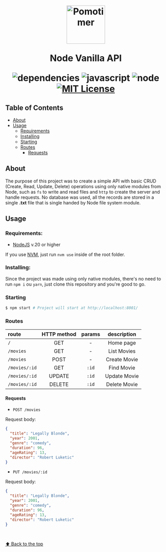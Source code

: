 <h1 align="center">
	<img width="120" src="https://i.imgur.com/fUEdIDW.png" alt="Pomotimer">
  <p> Node Vanilla API</p>
  
  ![dependencies](https://img.shields.io/badge/dependecies-0-brightgreen.svg?style=flat-square)
  ![javascript](https://img.shields.io/github/languages/top/laporeon/node-vanilla-api)
  ![node](https://img.shields.io/static/v1?label=node&message=20.11.1&color=2d3748&logo=node.js&style=flat-square)
  [![MIT License](https://img.shields.io/badge/license-MIT-green?style=flat-square)](https://raw.githubusercontent.com/laporeon/node-vanilla-api/main/LICENSE)
</h1>

## Table of Contents

- [About](#about)
- [Usage](#usage)
  - [Requirements](#requirements)
  - [Installing](#installing)
  - [Starting](#starting)
  - [Routes](#routes)
    - [Requests](#requests)
      <br/>

## About

The purpose of this project was to create a simple API with basic CRUD (Create, Read, Update, Delete) operations using only native modules from Node, such as `fs` to write and read files and `http` to create the server and handle requests. No database was used, all the records are stored in a single **.txt** file that is single handed by Node file system module.

## Usage

### **Requirements:**

- [NodeJS](https://nodejs.org/en) v.20 or higher

If you use [NVM](https://github.com/nvm-sh/nvm), just run `nvm use` inside of the root folder.

### **Installing:**

Since the project was made using only native modules, there's no need to run `npm i` ou `yarn`, just clone this repository and you're good to go.

### **Starting**

```bash
$ npm start # Project will start at http://localhost:8001/
```

### **Routes**

| route         | HTTP method | params | description  |
| :------------ | :---------: | :----: | :----------: |
| `/`           |     GET     |   -    |  Home page   |
| `/movies`     |     GET     |   -    | List Movies  |
| `/movies`     |    POST     |   -    | Create Movie |
| `/movies/:id` |     GET     | `:id`  |  Find Movie  |
| `/movies/:id` |   UPDATE    | `:id`  | Update Movie |
| `/movies/:id` |   DELETE    | `:id`  | Delete Movie |

#### Requests

- `POST /movies`

Request body:

```json
{
  "title": "Legally Blonde",
  "year": 2001,
  "genre": "comedy",
  "duration": 96,
  "ageRating": 13,
  "director": "Robert Luketic"
}
```

- `PUT /movies/:id`

Request body:

```json
{
  "title": "Legally Blonde",
  "year": 2001,
  "genre": "comedy",
  "duration": 96,
  "ageRating": 13,
  "director": "Robert Luketic"
}
```

<br/>

[⬆ Back to the top](#---node-vanilla-api)

